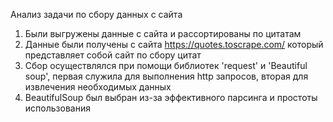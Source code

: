 Анализ задачи по сбору данных с сайта

1) Были выгружены данные с сайта и рассортированы по цитатам
2) Данные были получены с сайта https://quotes.toscrape.com/ который представляет собой сайт по сбору цитат
3) Сбор осуществлялся при помощи библиотек 'request' и 'Beautiful soup', первая служила для выполнения http запросов,
вторая для извлечения необходимых данных
4) BeautifulSoup был выбран из-за эффективного парсинга и простоты использования 

